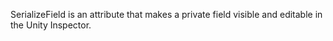 SerializeField is an attribute that makes a private field visible and editable in the Unity Inspector.